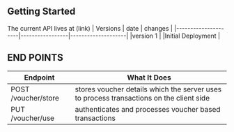 ## Getting Started
The current API lives at (link)
|  Versions           |  date           |  changes           |
|---------------------|-----------------|--------------------|
|version 1            |                 |Initial Deployment  |


## END POINTS
| Endpoint   |What It Does  |
|------------|--------------|
|POST /voucher/store| stores voucher details which the server uses to process transactions on the client side |
|PUT <br/> /voucher/use| authenticates and processes voucher based transactions |